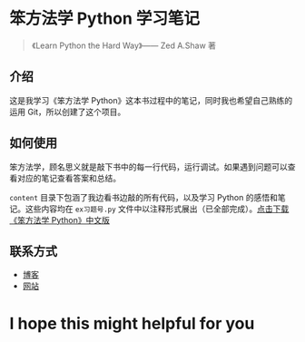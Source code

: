 # 笨方法学 Python 学习笔记
> 《Learn Python the Hard Way》—— Zed A.Shaw 著

## 介绍
这是我学习《笨方法学 Python》这本书过程中的笔记，同时我也希望自己熟练的运用 Git，所以创建了这个项目。

## 如何使用
笨方法学，顾名思义就是敲下书中的每一行代码，运行调试。如果遇到问题可以查看对应的笔记查看答案和总结。

`content` 目录下包涵了我边看书边敲的所有代码，以及学习 Python 的感悟和笔记。这些内容均在 `ex习题号.py` 文件中以注释形式展出（已全部完成）。[点击下载《笨方法学 Python》中文版](https://www.gitbook.com/download/pdf/book/flyouting/learn-python-the-hard-way-cn)


## 联系方式
- [博客](http://www.cnblogs.com/xueweihan/)
- [网站](https://hellogithub.com/)

# I hope this might helpful for you
